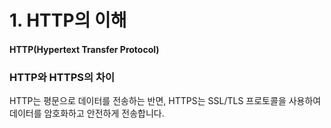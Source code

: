 # 1. HTTP의 이해

#### HTTP(Hypertext Transfer Protocol)

### HTTP와 HTTPS의 차이

HTTP는 평문으로 데이터를 전송하는 반면, HTTPS는 SSL/TLS 프로토콜을 사용하여 데이터를 암호화하고 안전하게 전송합니다.
